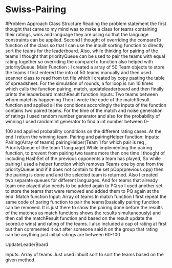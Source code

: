 # Swiss-Pairing
#Problem Approach
Class Structure
Reading the problem statement the first thought that came to my
mind was to make a class for teams containing their ratings, wins and
language they are using so that the language constraints can be
applied.
Second I thought of overriding the compareTo function of the class so
that I can use the inbuilt sorting function to directly sort the teams
for the leaderboard. Also, while thinking for pairing of the teams I
thought that priorityQueue can be used to pair the teams with equal
rating together so overriding the compareTo function also helped
with priorityQueue.
Main Function :
I created a array of 50 Team objects to store the teams.I first entered
the info of 50 teams manually and then used scanner class to read
from txt file which I created by copy pasting the table of spreadsheet.
For the simulation of rounds, a for loop is run 10 times which calls
the function pairing, match, updateleaderboard and then finally
prints the leaderboard
matchResult function
Inputs: Two teams between whom match is
happening
Then I wrote the code of the matchResult function and applied all the
conditions accordingly the inputs of the function contains two paired
teams. For the time of the match and noise generation of ratings I
used random number generator and also for the probability of
winning I used randomInt generator to find a int number between 0-

100 and applied probability conditions on the different rating cases.
At the end I return the winning team.
Pairing and pairingHelper function:
Inputs: Pairing(Array of teams)
pairingHelper(Team 1 for which pair is req , PriorityQueue of the
team 1 language)
While implementing the pairing function, to prevent from pairing two
teams more then one time I thought of including HashSet of the
previous opponents a team has played, So while pairing I used a
helper function which removes Teams one by one from the
priorityQueue and if it does not contain to the set pOpp(previous
opp) then the pairing is done and and the selected team is returned.
Also I created two separate queues for different languages. And for
teams that already team one played also needs to be added again to
PQ so I used another set to store the teams that were removed and
added them to PQ again at the end.
Match function
Input: Array of teams
In match function I first repeat the same code of paring function to
pair the teams(basically pairing function can be removed. It is just
there to show the pairing done before the results of the matches as
match functions shows the results simultaneously) and then call the
matchResult function and based on the result update the score(i.e
wins) and rating of the teams. I also included a cap of rating at first
but then commented it out after someone said it on the group that
rating can be anything just initial ratings are between 60-100

UpdateLeaderBoard

Inputs: Array of teams
Just used inbuilt sort to sort the teams based on the given method
